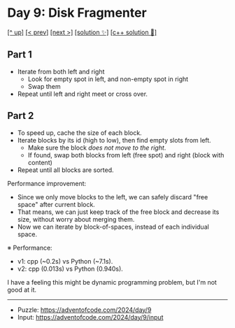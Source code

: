 # Day 9: Disk Fragmenter

[[^ up]](../../README.asciidoc) [[< prev]](../day-08/README.MD) [[next >]](../day-10/README.MD) [[solution ✨]](./solve.py) [[c++ solution 🚀]](./solve.cpp)

<!-- article begin -->

## Part 1

- Iterate from both left and right
  - Look for empty spot in left, and non-empty spot in right
  - Swap them
- Repeat until left and right meet or cross over.

## Part 2

- To speed up, cache the size of each block.
- Iterate blocks by its id (high to low), then find empty slots from left.
  - Make sure the block _does not move to the right_.
  - If found, swap both blocks from left (free spot) and right (block with content)
- Repeat until all blocks are sorted.

Performance improvement:

- Since we only move blocks to the left, we can safely discard "free space" after current block.
- That means, we can just keep track of the free block and decrease its size, without worry about merging them.
- Now we can iterate by block-of-spaces, instead of each individual space.

※ Performance:

- v1: cpp (~0.2s) vs Python (~7.1s).
- v2: cpp (0.013s) vs Python (0.940s).

I have a feeling this might be dynamic programming problem, but I'm not good at it.

<!-- article end -->

---

* Puzzle: https://adventofcode.com/2024/day/9
* Input: https://adventofcode.com/2024/day/9/input

